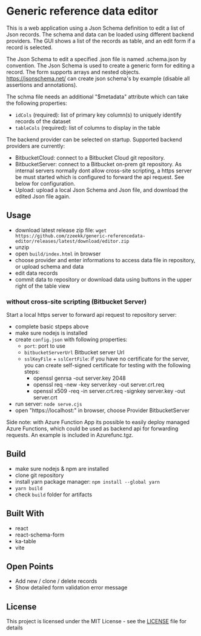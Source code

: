 # Generic reference data editor

This is a web application using a Json Schema definition to edit a list of Json records.
The schema and data can be loaded using different backend providers.
The GUI shows a list of the records as table, and an edit form if a record is selected.

The Json Schema to edit a specified <dataset-name>.json file is named <dataset-name>.schema.json by convention.
The Json Schema is used to create a generic form for editing a record. The form supports arrays and nested objects.
https://jsonschema.net/ can create json schema's by example (disable all assertions and annotations).

The schma file needs an additional "$metadata" attribute which can take the following properties:
* `idCols` (required): list of primary key column(s) to uniquely identify records of the dataset
* `tableCols` (required): list of columns to display in the table

The backend provider can be selected on startup. Supported backend providers are currently:
* BitbucketCloud: connect to a Bitbucket Cloud git repository.
* BitbucketServer: connect to a Bitbucket on-prem git repository. As internal servers normally dont allow cross-site scripting, a https server be must started which is configured to forward the api request. See below for configuration.
* Upload: upload a local Json Schema and Json file, and download the edited Json file again.

## Usage
* download latest release zip file: `wget https://github.com/zzeekk/generic-referencedata-editor/releases/latest/download/editor.zip`
* unzip
* open `build/index.html` in browser
* choose provider and enter informations to access data file in repository, or upload schema and data
* edit data records
* commit data to repository or download data using buttons in the upper right of the table view

### without cross-site scripting (Bitbucket Server)
Start a local https server to forward api request to repository server:
* complete basic stpeps above
* make sure nodejs is installed
* create `config.json` with following properties:  
  - `port`: port to use
  - `bitbucketServerUrl` Bitbucket server Url  
  - `sslKeyFile` + `sslCertFile`: if you have no certificate for the server, you can create self-signed certificate for testing with the following steps:
    - openssl genrsa -out server.key 2048  
    - openssl req -new -key server.key -out server.crt.req
    - openssl x509 -req -in server.crt.req -signkey server.key -out server.crt  
* run server: `node serve.cjs`
* open "https://localhost:<port>" in browser, choose Provider BitbucketServer

Side note: with Azure Function App its possible to easily deploy managed Azure Functions, which could be used as backend api for forwarding requests. An example is included in Azurefunc.tgz.

## Build
* make sure nodejs & npm are installed
* clone git repository
* install yarn package manager: `npm install --global yarn`
* `yarn build`
* check `build` folder for artifacts

## Built With
* react
* react-schema-form
* ka-table
* vite

## Open Points
* Add new / clone / delete records
* Show detailed form validation error message

## License
This project is licensed under the MIT License - see the [LICENSE](LICENSE) file for details
